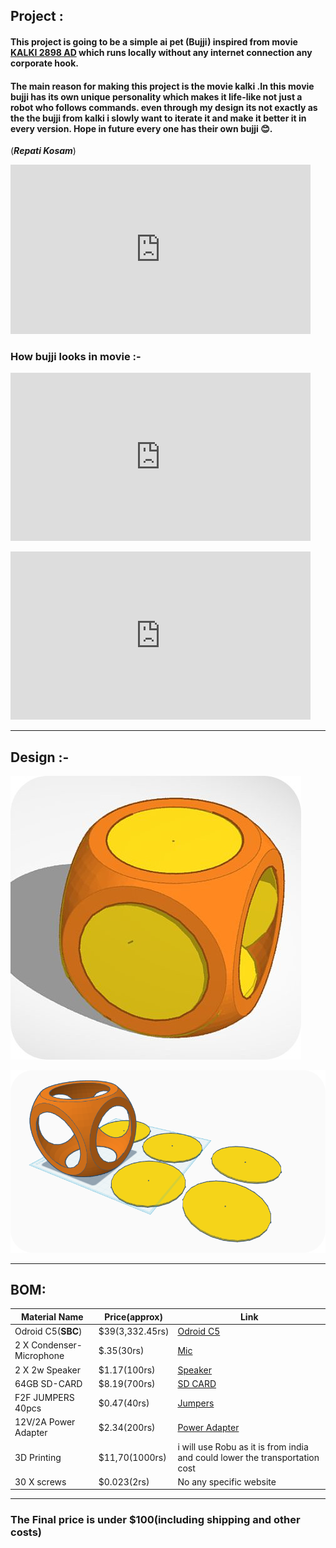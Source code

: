 ## Project :  
#### This project is going to be a simple ai pet (**Bujji**) inspired from movie [KALKI 2898 AD](https://en.wikipedia.org/wiki/Kalki_2898_AD) which runs locally without any internet connection any corporate hook.

#### The main reason for making this project is the movie kalki .In this movie bujji has its own unique personality which makes it life-like not just a robot who follows commands. even through my design  its not exactly as the  the bujji from kalki i slowly want to iterate it  and make it better it in every version.  Hope in future every one has their own bujji 😊.
 (***Repati Kosam***)
  <iframe src="https://giphy.com/embed/WuShoLnkfprkz6w1Rb" width="480" height="271" style="" frameBorder="0" class="giphy-embed" allowFullScreen></iframe><p><a href="https://giphy.com/gifs/VyjayanthiMovies-prabhas-repati-kosam-kalki-2898-ad-WuShoLnkfprkz6w1Rb"></a></p>

### How bujji looks in movie  :- 

<iframe src="https://giphy.com/embed/vimUproo3ezLVnCK8r" width="480" height="269" style="" frameBorder="0" class="giphy-embed" allowFullScreen></iframe><p><a href="https://giphy.com/gifs/VyjayanthiMovies-bujji-kalki-brain-vimUproo3ezLVnCK8r"></a></p>

<iframe src="https://giphy.com/embed/AnwpU0JXPDjkf4kijm" width="480" height="269" style="" frameBorder="0" class="giphy-embed" allowFullScreen></iframe><p><a href="https://giphy.com/gifs/VyjayanthiMovies-bujji-kalki-brain-AnwpU0JXPDjkf4kijm"></a></p>


---
## Design :- 
![Top view ](https://github.com/MithilSaiReddy/bujji_2025/blob/main/assets/basic.jpg)

![Side view](https://github.com/MithilSaiReddy/bujji_2025/blob/main/assets/case_side.png)

---


## BOM:
| Material Name | Price(approx) | Link  |
|--|--|--|
| Odroid C5(**SBC**) | $39(3,332.45rs)|[Odroid C5](https://www.hardkernel.com/shop/odroid-c5/)|
|2 X Condenser-Microphone|$.35(30rs)|[Mic](https://robocraze.com/products/condenser-microphone?variant=40192349307033&country=IN&currency=INR&utm_medium=product_sync&utm_source=google&utm_content=sag_organic&utm_campaign=sag_organic&campaignid=21586511453&adgroupid=&keyword=&device=c&gad_source=1&gad_campaignid=21590177725&gclid=CjwKCAjwo4rCBhAbEiwAxhJlCWTvIi10ZVcflQRgrCNyK1l3beTp4zKhR1cjlvT5M6PfBNVuFjHZmRoCjF8QAvD_BwE)|
|2 X 2w Speaker|$1.17(100rs)|[Speaker](https://www.theengineerstore.in/products/4-ohm-2-watt-53mmx53mm-speaker?variant=43774716215459&currency=INR&utm_medium=product_sync&utm_source=google&utm_content=sag_organic&utm_campaign=sag_organic&gad_source=1&gad_campaignid=21722340855&gclid=CjwKCAjwo4rCBhAbEiwAxhJlCTX9g3mCvCEjRUxQFCvrcOgfTYkrDkltzyvUEnIb9nZMAPsKKxkgehoCG9cQAvD_BwE)|
|64GB SD-CARD|$8.19(700rs)|[SD CARD](https://robocraze.com/products/sandisk-64gb-micro-sd-sdhc-card?variant=45520818634976&country=IN&currency=INR&utm_medium=product_sync&utm_source=google&utm_content=sag_organic&utm_campaign=sag_organic&campaignid=21593322920&adgroupid=&keyword=&device=c&gad_source=1&gad_campaignid=21586700133&gclid=CjwKCAjwo4rCBhAbEiwAxhJlCT6bE_tksGatdG5t_vyXKBZJkxSGP87TXU23zoiQLdLhCed8BAjbQxoCo1EQAvD_BwE)|
|F2F JUMPERS 40pcs|$0.47(40rs)|[Jumpers](https://robocraze.com/products/f2m-jumper-wires-20cm-40pcs?variant=40192519110809&country=IN&currency=INR&utm_medium=product_sync&utm_source=google&utm_content=sag_organic&utm_campaign=sag_organic&campaignid=21593322920&adgroupid=&keyword=&device=c&gad_source=1&gad_campaignid=21586700133&gclid=CjwKCAjwo4rCBhAbEiwAxhJlCfrt711LaLnHcuCv_w3fFb-kTsXOa9SJXbZHBpZzPifA4-7tvzGH4xoChmIQAvD_BwE)|
|12V/2A Power Adapter|$2.34(200rs)|[Power Adapter](https://robocraze.com/products/12-volt-2-amp-power-adapter-ac-to-dc?variant=43483624145120&country=IN&currency=INR&campaignid=21596928874&adgroupid=&keyword=&device=c&gad_source=1&gad_campaignid=21596930350)|
|3D Printing|$11,70(1000rs)| i will use Robu as it is from india and could lower the transportation cost|
|30 X screws|$0.023(2rs)|No any specific website|
---

### The Final price is under $100(including shipping and other costs)

